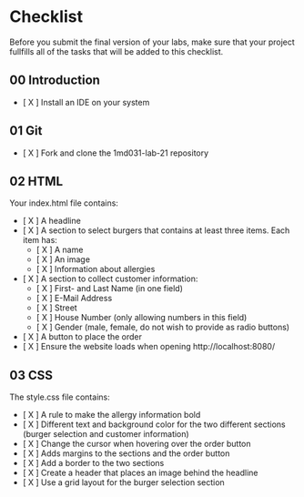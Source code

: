 # Checklist

Before you submit the final version of your labs, make sure that your project fullfills all of the tasks that will be added to this checklist.

## 00 Introduction

- [ X ] Install an IDE on your system

## 01 Git

- [ X ] Fork and clone the 1md031-lab-21 repository

## 02 HTML

Your index.html file contains:
- [ X ] A headline
- [ X ] A section to select burgers that contains at least three items. Each item has:
    - [ X ] A name
    - [ X ] An image
    - [ X ] Information about allergies 
- [ X ] A section to collect customer information:
    - [ X ] First- and Last Name (in one field)
    - [ X ] E-Mail Address
    - [ X ] Street
    - [ X ] House Number (only allowing numbers in this field)
    - [ X ] Gender (male, female, do not wish to provide as radio buttons)
- [ X ] A button to place the order
- [ X ] Ensure the website loads when opening http://localhost:8080/

## 03 CSS

The style.css file contains:
- [ X ] A rule to make the allergy information bold
- [ X ] Different text and background color for the two different sections (burger selection and customer information)
- [ X ] Change the cursor when hovering over the order button
- [ X ] Adds margins to the sections and the order button
- [ X ] Add a border to the two sections
- [ X ] Create a header that places an image behind the headline
- [ X ] Use a grid layout for the burger selection section

